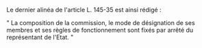 Le dernier alinéa de l'article L. 145-35 est ainsi rédigé : 


" La composition de la commission, le mode de désignation de ses membres et ses règles de fonctionnement sont fixés par arrêté du représentant de l'Etat. "


  

